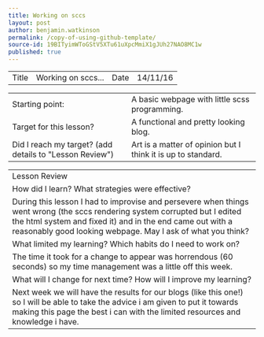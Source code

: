 ```yaml
---
title: Working on sccs
layout: post
author: benjamin.watkinson
permalink: /copy-of-using-github-template/
source-id: 19BITyimWToGStV5XTu61uXpcMmiX1gJUh27NAO8MC1w
published: true
---
```

<table>
  <tr>
    <td>Title</td>
    <td>Working on sccs...</td>
    <td>Date</td>
    <td>14/11/16</td>
  </tr>
</table>


<table>
  <tr>
    <td>Starting point:</td>
    <td>A basic webpage with little scss programming.</td>
  </tr>
  <tr>
    <td>Target for this lesson?</td>
    <td>A functional and pretty looking blog.</td>
  </tr>
  <tr>
    <td>Did I reach my target? 
(add details to "Lesson Review")</td>
    <td>Art is a matter of opinion but I think it is up to standard.</td>
  </tr>
</table>


<table>
  <tr>
    <td>Lesson Review</td>
  </tr>
  <tr>
    <td>How did I learn? What strategies were effective? </td>
  </tr>
  <tr>
    <td>During this lesson I had to improvise and persevere when things went wrong (the sccs rendering system corrupted but I edited the html system and fixed it) and in the end came out with a reasonably good looking webpage. May I ask of what you think?</td>
  </tr>
  <tr>
    <td>What limited my learning? Which habits do I need to work on? </td>
  </tr>
  <tr>
    <td>The time it took for a change to appear was horrendous (60 seconds) so my time management was a little off this week.</td>
  </tr>
  <tr>
    <td>What will I change for next time? How will I improve my learning?</td>
  </tr>
  <tr>
    <td>Next week we will have the results for our blogs (like this one!) so I will be able to take the advice i am given to put it towards making this page the best i can with the limited resources and knowledge i have.</td>
  </tr>
</table>


